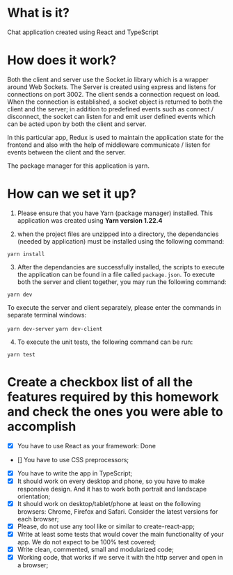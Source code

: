 # What is it?

Chat application created using React and TypeScript

# How does it work?

Both the client and server use the Socket.io library which is a wrapper around Web Sockets. The Server is created using express and listens for connections on port 3002. The client sends a connection request on load. When the connection is established, a socket object is returned to both the client and the server; in addition to predefined events such as connect / disconnect, the socket can listen for and emit user defined events which can be acted upon by both the client and server.

In this particular app, Redux is used to maintain the application state for the frontend and also with the help of middleware communicate / listen for events between the client and the server.

The package manager for this application is yarn.

# How can we set it up?

1. Please ensure that you have Yarn (package manager) installed. This application was created using **Yarn version 1.22.4**

2. when the project files are unzipped into a directory, the dependancies (needed by application) must be installed using the following command:

`yarn install`

3. After the dependancies are successfully installed, the scripts to execute the application can be found in a file called `package.json`. To execute both the server and client together, you may run the following command:

`yarn dev`

To execute the server and client separately, please enter the commands in separate terminal windows:

`yarn dev-server` `yarn dev-client`

4. To execute the unit tests, the following command can be run:

`yarn test`

# Create a checkbox list of all the features required by this homework and check the ones you were able to accomplish

-   [x] You have to use React as your framework: Done
-   [] You have to use CSS preprocessors;
-   [x] You have to write the app in TypeScript;
-   [x] It should work on every desktop and phone, so you have to make responsive design. And it has to work both portrait and landscape orientation;
-   [x] It should work on desktop/tablet/phone at least on the following browsers: Chrome, Firefox and Safari. Consider the latest versions for each browser;
-   [x] Please, do not use any tool like or similar to create-react-app;
-   [x] Write at least some tests that would cover the main functionality of your app. We do not expect to be 100% test covered;
-   [x] Write clean, commented, small and modularized code;
-   [x] Working code, that works if we serve it with the http server and open in a browser;
